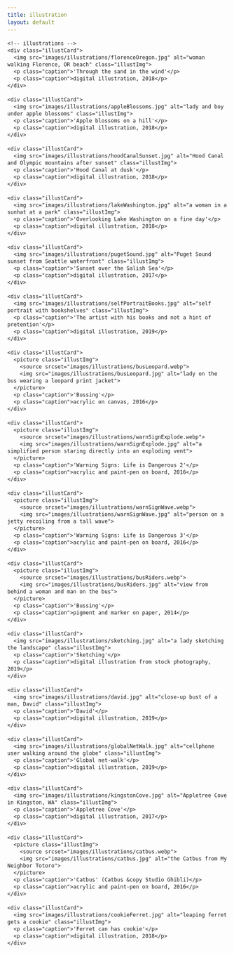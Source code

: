```yaml
---
title: illustration
layout: default
---
```


<section class="illustContainer">

    <!-- illustrations -->
    <div class="illustCard">
      <img src="images/illustrations/florenceOregon.jpg" alt="woman walking Florence, OR beach" class="illustImg">
      <p class="caption">'Through the sand in the wind'</p>
      <p class="caption">digital illustration, 2018</p>
    </div>

    <div class="illustCard">
      <img src="images/illustrations/appleBlossoms.jpg" alt="lady and boy under apple blossoms" class="illustImg">
      <p class="caption">'Apple blossoms on a hill'</p>
      <p class="caption">digital illustration, 2018</p>
    </div>

    <div class="illustCard">
      <img src="images/illustrations/hoodCanalSunset.jpg" alt="Hood Canal and Olympic mountains after sunset" class="illustImg">
      <p class="caption">'Hood Canal at dusk'</p>
      <p class="caption">digital illustration, 2018</p>
    </div>

    <div class="illustCard">
      <img src="images/illustrations/lakeWashington.jpg" alt="a woman in a sunhat at a park" class="illustImg">
      <p class="caption">'Overlooking Lake Washington on a fine day'</p>
      <p class="caption">digital illustration, 2018</p>
    </div>

    <div class="illustCard">
      <img src="images/illustrations/pugetSound.jpg" alt="Puget Sound sunset from Seattle waterfront" class="illustImg">
      <p class="caption">'Sunset over the Salish Sea'</p>
      <p class="caption">digital illustration, 2017</p>
    </div>

    <div class="illustCard">
      <img src="images/illustrations/selfPortraitBooks.jpg" alt="self portrait with bookshelves" class="illustImg">
      <p class="caption">'The artist with his books and not a hint of pretention'</p>
      <p class="caption">digital illustration, 2019</p>
    </div>

    <div class="illustCard">
      <picture class="illustImg">
        <source srcset="images/illustrations/busLeopard.webp">
        <img src="images/illustrations/busLeopard.jpg" alt="lady on the bus wearing a leopard print jacket">
      </picture>
      <p class="caption">'Bussing'</p>
      <p class="caption">acrylic on canvas, 2016</p>
    </div>

    <div class="illustCard">
      <picture class="illustImg">
        <source srcset="images/illustrations/warnSignExplode.webp">
        <img src="images/illustrations/warnSignExplode.jpg" alt="a simplified person staring directly into an exploding vent">
      </picture>
      <p class="caption">'Warning Signs: Life is Dangerous 2'</p>
      <p class="caption">acrylic and paint-pen on board, 2016</p>
    </div>

    <div class="illustCard">
      <picture class="illustImg">
        <source srcset="images/illustrations/warnSignWave.webp">
        <img src="images/illustrations/warnSignWave.jpg" alt="person on a jetty recoiling from a tall wave">
      </picture>
      <p class="caption">'Warning Signs: Life is Dangerous 3'</p>
      <p class="caption">acrylic and paint-pen on board, 2016</p>
    </div>

    <div class="illustCard">
      <picture class="illustImg">
        <source srcset="images/illustrations/busRiders.webp">
        <img src="images/illustrations/busRiders.jpg" alt="view from behind a woman and man on the bus">
      </picture>
      <p class="caption">'Bussing'</p>
      <p class="caption">pigment and marker on paper, 2014</p>
    </div>

    <div class="illustCard">
      <img src="images/illustrations/sketching.jpg" alt="a lady sketching the landscape" class="illustImg">
      <p class="caption">'Sketching'</p>
      <p class="caption">digital illustration from stock photography, 2019</p>
    </div>

    <div class="illustCard">
      <img src="images/illustrations/david.jpg" alt="close-up bust of a man, David" class="illustImg">
      <p class="caption">'David'</p>
      <p class="caption">digital illustration, 2019</p>
    </div>

    <div class="illustCard">
      <img src="images/illustrations/globalNetWalk.jpg" alt="cellphone user walking around the globe" class="illustImg">
      <p class="caption">'Global net-walk'</p>
      <p class="caption">digital illustration, 2019</p>
    </div>

    <div class="illustCard">
      <img src="images/illustrations/kingstonCove.jpg" alt="Appletree Cove in Kingston, WA" class="illustImg">
      <p class="caption">'Appletree Cove'</p>
      <p class="caption">digital illustration, 2017</p>
    </div>

    <div class="illustCard">
      <picture class="illustImg">
        <source srcset="images/illustrations/catbus.webp">
        <img src="images/illustrations/catbus.jpg" alt="the Catbus from My Neighbor Totoro">
      </picture>
      <p class="caption">'Catbus' (Catbus &copy Studio Ghibli)</p>
      <p class="caption">acrylic and paint-pen on board, 2016</p>
    </div>

    <div class="illustCard">
      <img src="images/illustrations/cookieFerret.jpg" alt="leaping ferret gets a cookie" class="illustImg">
      <p class="caption">'Ferret can has cookie'</p>
      <p class="caption">digital illustration, 2018</p>
    </div>
</section>
